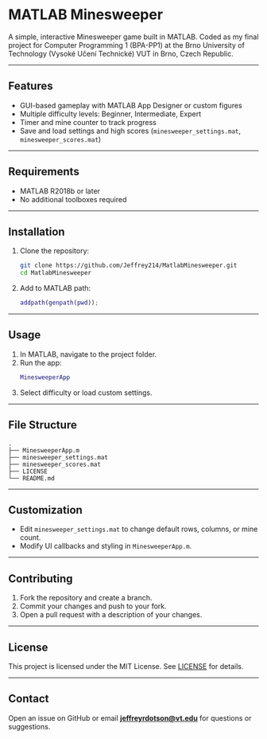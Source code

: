 # MATLAB Minesweeper

A simple, interactive Minesweeper game built in MATLAB.
Coded as my final project for Computer Programming 1 (BPA-PP1) at the Brno University of Technology (Vysoké Učení Technické) VUT in Brno, Czech Republic.

---

## Features

- GUI-based gameplay with MATLAB App Designer or custom figures
- Multiple difficulty levels: Beginner, Intermediate, Expert
- Timer and mine counter to track progress
- Save and load settings and high scores (`minesweeper_settings.mat`, `minesweeper_scores.mat`)

---

## Requirements

- MATLAB R2018b or later
- No additional toolboxes required

---

## Installation

1. Clone the repository:
   ```bash
   git clone https://github.com/Jeffrey214/MatlabMinesweeper.git
   cd MatlabMinesweeper
   ```
2. Add to MATLAB path:
   ```matlab
   addpath(genpath(pwd));
   ```

---

## Usage

1. In MATLAB, navigate to the project folder.
2. Run the app:
   ```matlab
   MinesweeperApp
   ```
3. Select difficulty or load custom settings.

---

## File Structure

```
.
├── MinesweeperApp.m
├── minesweeper_settings.mat
├── minesweeper_scores.mat
├── LICENSE
└── README.md
```

---

## Customization

- Edit `minesweeper_settings.mat` to change default rows, columns, or mine count.
- Modify UI callbacks and styling in `MinesweeperApp.m`.

---

## Contributing

1. Fork the repository and create a branch.
2. Commit your changes and push to your fork.
3. Open a pull request with a description of your changes.

---

## License

This project is licensed under the MIT License. See [LICENSE](LICENSE) for details.

---

## Contact

Open an issue on GitHub or email **jeffreyrdotson@vt.edu** for questions or suggestions.
